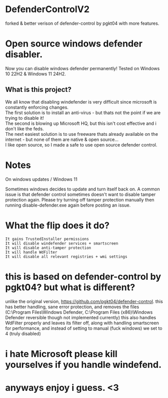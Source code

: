 # DefenderControlV2
forked &amp; better verison of defender-control by pgkt04 with more features.

# Open source windows defender disabler.
Now you can disable windows defender permanently!
Tested on Windows 10 22H2 & Windows 11 24H2.

## What is this project?  
We all know that disabling windefender is very difficult since microsoft is constantly enforcing changes.  
The first solution is to install an anti-virus - but thats not the point if we are trying to disable it!  
The second is blowing up Microsoft HQ, but this isn't cost effective and i don't like the feds.  
The next easiest solution is to use freeware thats already available on the internet - but none of them are native & open source...  
I like open source, so I made a safe to use open source defender control.  

# Notes
On windows updates / Windows 11

Sometimes windows decides to update and turn itself back on.
A common issue is that defender control sometimes doesn't want to disable tamper protection again.
Please try turning off tamper protection manually then running disable-defender.exe again before posting an issue.

# What the flip does it do?
    It gains TrustedInstaller permissions
    It will disable windefender services + smartscreen
    It will disable anti-tamper protection
    It will handle WdFilter
    It will disable all relevant registries + wmi settings
# this is based on defender-control by pgkt04? but what is different?
unlike the original version, https://github.com/pgkt04/defender-control.
this has better handling, sane error protection, and removes the files (C:\Program Files\Windows Defender, C:\Program Files (x86)\Windows Defender reversible though not implemented currently)
this also handles WdFilter properly and leaves its filter off, along with handling smartscreen for performance, and instead of setting to manual (fuck windows) we set to 4 (truly disabled)

# i hate Microsoft please kill yourselves if you handle windefend.

# anyways enjoy i guess. <3
